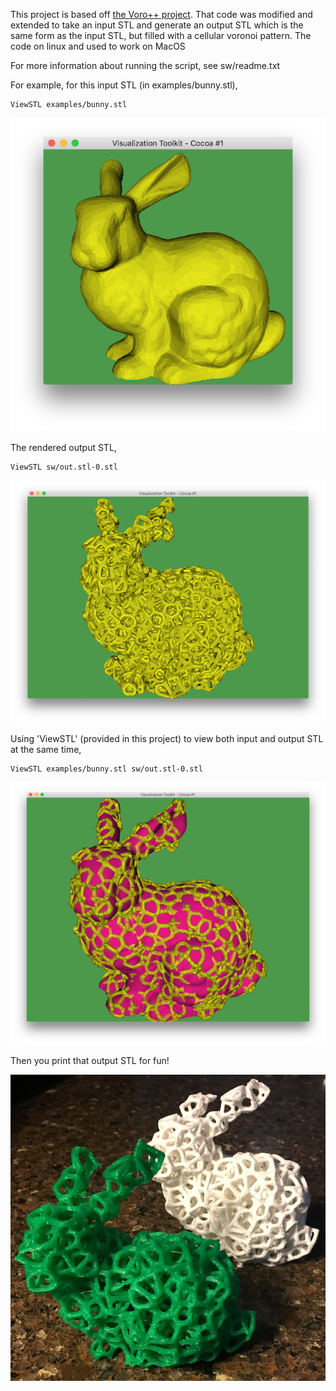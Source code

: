 This project is based off [the Voro++ project](http://math.lbl.gov/voro++/). That code was modified and extended to take an input STL and generate an output STL which is the same form as the input STL, but filled with a cellular voronoi pattern. The code on linux and used to work on MacOS

For more information about running the script, see sw/readme.txt

For example, for this input STL (in examples/bunny.stl),
```
ViewSTL examples/bunny.stl
```
![alt text](examples/bunny-input.png)

The rendered output STL,
```
ViewSTL sw/out.stl-0.stl
```
![alt text](examples/bunny-voro.png)

Using 'ViewSTL' (provided in this project) to view both input and output STL at the same time,
```
ViewSTL examples/bunny.stl sw/out.stl-0.stl
```
![alt text](examples/bunny-voro-together.png)

Then you print that output STL for fun!

![alt text](examples/3d_bunnies.png)
